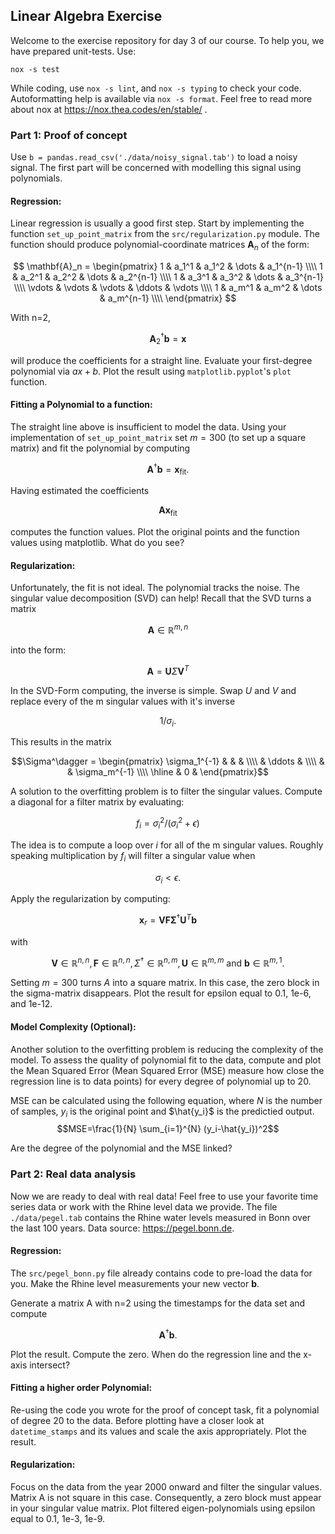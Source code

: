 ## Linear Algebra Exercise
Welcome to the exercise repository for day 3 of our course.
To help you, we have prepared unit-tests.
Use:
```shell
nox -s test
```
While coding, use `nox -s lint`, and `nox -s typing` to check your code.
Autoformatting help is available via `nox -s format`.
Feel free to read more about nox at https://nox.thea.codes/en/stable/ .


### Part 1: Proof of concept
Use `b = pandas.read_csv('./data/noisy_signal.tab')` to load a noisy signal.
The first part will be concerned with modelling this signal using polynomials.

#### Regression:
Linear regression is usually a good first step. Start by implementing the function
`set_up_point_matrix` from the `src/regularization.py` module. 
The function should produce polynomial-coordinate matrices $\mathbf{A}_n$ of the form:

$$
\mathbf{A}_n = 
\begin{pmatrix}
          1       & a_1^1    & a_1^2  & \dots & a_1^{n-1}  \\\\ 
          1       & a_2^1    & a_2^2  & \dots & a_2^{n-1}  \\\\
          1       & a_3^1    & a_3^2  & \dots & a_3^{n-1}  \\\\
          \vdots  & \vdots   & \vdots  & \ddots & \vdots \\\\ 
          1       & a_m^1    & a_m^2  & \dots & a_m^{n-1}  \\\\
   \end{pmatrix}
$$

With n=2,

$$\mathbf{A}_2^{\dagger}\mathbf{b} = \mathbf{x}$$

will produce the coefficients for a straight line. Evaluate your first-degree polynomial via $ax+b$.
Plot the result using `matplotlib.pyplot`'s `plot` function.


#### Fitting a Polynomial to a function:
The straight line above is insufficient to model the data. Using your 
implementation of `set_up_point_matrix` set $m=300$ (to set up a square matrix) and fit the polynomial
by computing

$$\mathbf{A}^{\dagger}\mathbf{b} = \mathbf{x}_{\text{fit}}.$$

Having estimated the coefficients

$$\mathbf{A} \mathbf{x}_{\text{fit}}$$

computes the function values. Plot the original points and the function values using matplotlib.
What do you see?



#### Regularization:
Unfortunately, the fit is not ideal. The polynomial tracks the noise.
The singular value decomposition (SVD) can help!
Recall that the SVD turns a matrix

$$\mathbf{A} \in \mathbb{R}^{m,n}$$

into the form:

$$ \mathbf{A} = \mathbf{U} \Sigma \mathbf{V}^T 
$$

In the SVD-Form computing, the inverse is simple. Swap $U$ and $V$  and replace every of the m singular values with it's inverse

$$1/\sigma_i .$$

This results in the matrix 
```math
\Sigma^\dagger = \begin{pmatrix}
      \sigma_1^{-1} & & & \\\\
      &  \ddots & \\\\
      &  & \sigma_m^{-1} \\\\ \hline
      & 0 &
\end{pmatrix}
```

A solution to the overfitting problem is to filter the singular values.
Compute a diagonal for a filter matrix by evaluating:

$$f_i = \sigma_i^2 / (\sigma_i^2 + \epsilon)$$

The idea is to compute a loop over $i$ for all of the m singular values.
Roughly speaking multiplication by $f_i$ will filter a singular value when

$$\sigma_i \lt \epsilon .$$

Apply the regularization by computing:


$$
    \mathbf{x}_r= \mathbf{V} \mathbf{F} \mathbf{\Sigma}^\dagger
    \mathbf{U}^T \mathbf{b}
$$


with

$$\mathbf{V} \in \mathbb{R}^{n,n}, \mathbf{F} \in \mathbb{R}^{n,n}, \Sigma^{\dagger} \in \mathbb{R}^{n,m}, \mathbf{U} \in \mathbb{R}^{m,m} \text{ and } \mathbf{b} \in \mathbb{R}^{m,1}.$$
  
Setting $m=300$ turns $A$ into a square matrix. In this case, the zero block in the sigma-matrix disappears.
Plot the result for epsilon equal to 0.1, 1e-6, and 1e-12.

#### Model Complexity (Optional):
Another solution to the overfitting problem is reducing the complexity of the model.
To assess the quality of polynomial fit to the data, compute and plot the Mean Squared Error (Mean Squared Error (MSE) measure how close the regression line is to data points) for every degree of polynomial up to 20.

MSE can be calculated using the following equation, where $N$ is the number of samples, $y_i$ is the original point and $\hat{y_i}$ is the predictied output.
$$MSE=\frac{1}{N} \sum_{i=1}^{N} (y_i-\hat{y_i})^2$$

Are the degree of the polynomial and the MSE linked?

### Part 2: Real data analysis
Now we are ready to deal with real data! Feel free to use your favorite time series data or work with the Rhine level data we provide.
The file `./data/pegel.tab` contains the Rhine water levels measured in Bonn over the last 100 years. 
Data source: https://pegel.bonn.de.

#### Regression:
The `src/pegel_bonn.py` file already contains code to pre-load the data for you.
Make the Rhine level measurements your new vector $\mathbf{b}$.

Generate a matrix A with n=2 using the timestamps for the data set and compute 

$$\mathbf{A}^{\dagger}\mathbf{b}.$$

Plot the result. Compute the zero. When do the regression line and the x-axis intersect?

#### Fitting a higher order Polynomial:

Re-using the code you wrote for the proof of concept task, fit a polynomial of degree 20 to the data. Before plotting have a closer look at `datetime_stamps` and its values and scale the axis appropriately.
Plot the result.

#### Regularization:
Focus on the data from the year 2000 onward and filter the singular values.
Matrix A is not square in this case. Consequently, a zero block must appear in your singular value matrix. 
Plot filtered eigen-polynomials using epsilon equal to 0.1, 1e-3, 1e-9.
